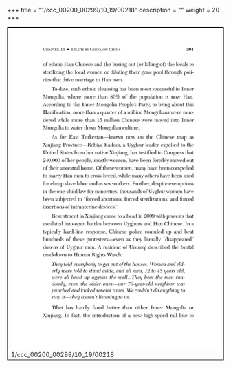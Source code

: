 +++
title = "1/ccc_00200_00299/10_19/00218"
description = ""
weight = 20
+++

<table style="border:2px solid black;max-width:800px;max-height:800px;" 
><tr><td>
<img class="center-fit-jpg"
src="/jpg_/out_jpg_dbc_218.jpg">
1/ccc_00200_00299/10_19/00218
</img></td></tr></table>
